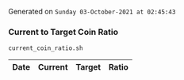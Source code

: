 Generated on `Sunday 03-October-2021 at 02:45:43`

### Current to Target Coin Ratio
`current_coin_ratio.sh`

Date|Current|Target|Ratio
---|---|---|---
